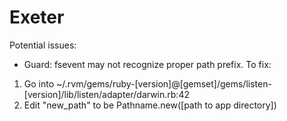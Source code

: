 # Exeter

Potential issues:
* Guard: fsevent may not recognize proper path prefix. To fix:
 1. Go into ~/.rvm/gems/ruby-[version]@[gemset]/gems/listen-[version]/lib/listen/adapter/darwin.rb:42
 2. Edit "new_path" to be Pathname.new([path to app directory])
